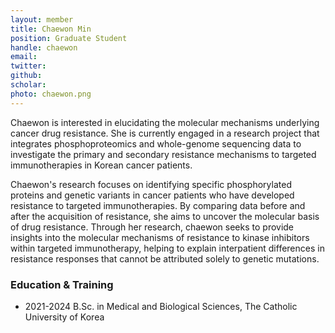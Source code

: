 ```yaml
---
layout: member
title: Chaewon Min
position: Graduate Student
handle: chaewon
email: 
twitter: 
github: 
scholar: 
photo: chaewon.png
---
```


Chaewon is interested in elucidating the molecular mechanisms underlying cancer drug resistance. She is currently engaged in a research project that integrates phosphoproteomics and whole-genome sequencing data to investigate the primary and secondary resistance mechanisms to targeted immunotherapies in Korean cancer patients.

Chaewon's research focuses on identifying specific phosphorylated proteins and genetic variants in cancer patients who have developed resistance to targeted immunotherapies. By comparing data before and after the acquisition of resistance, she aims to uncover the molecular basis of drug resistance. Through her research, chaewon seeks to provide insights into the molecular mechanisms of resistance to kinase inhibitors within targeted immunotherapy, helping to explain interpatient differences in resistance responses that cannot be attributed solely to genetic mutations.

### Education & Training
- 2021-2024 B.Sc. in Medical and Biological Sciences, The Catholic University of Korea

